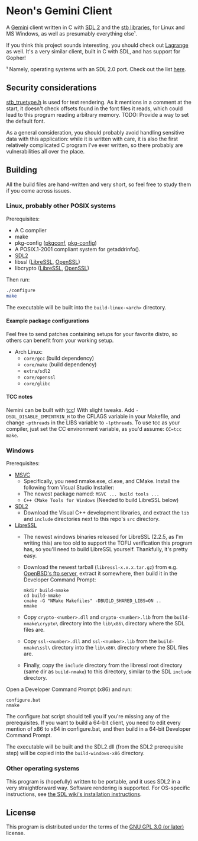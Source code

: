 # **Ne**on's Ge**mini** Client

A [Gemini](https://gemini.circumlunar.space/) client written in C with
[SDL 2](https://libsdl.org/) and the [stb
libraries](https://github.com/nothings/stb), for Linux and MS Windows,
as well as presumably everything else¹.

If you think this project sounds interesting, you should check out
[Lagrange](https://gmi.skyjake.fi/lagrange/) as well. It's a very
similar client, built in C with SDL, and has support for Gopher!

¹ Namely, operating systems with an SDL 2.0 port. Check out the list
[here](https://wiki.libsdl.org/Installation#Supported_platforms).

## Security considerations

[stb_truetype.h](src/stb_truetype.h) is used for text rendering. As it
mentions in a comment at the start, it doesn't check offsets found in
the font files it reads, which could lead to this program reading
arbitrary memory. TODO: Provide a way to set the default font.

As a general consideration, you should probably avoid handling
sensitive data with this application: while it is written with care,
it is also the first relatively complicated C program I've ever
written, so there probably are vulnerabilities all over the place.

## Building

All the build files are hand-written and very short, so feel free to
study them if you come across issues.

### Linux, probably other POSIX systems

Prerequisites:

- A C compiler
- make
- pkg-config ([pkgconf](http://pkgconf.org/),
  [pkg-config](https://www.freedesktop.org/wiki/Software/pkg-config/))
- A POSIX.1-2001 compliant system for getaddrinfo().
- [SDL2](https://wiki.libsdl.org/Installation#Linux.2FUnix)
- libssl ([LibreSSL](https://www.libressl.org/),
  [OpenSSL](https://www.openssl.org/))
- libcrypto ([LibreSSL](https://www.libressl.org/),
  [OpenSSL](https://www.openssl.org/))

Then run:

```sh
./configure
make
```

The executable will be built into the `build-linux-<arch>` directory.

#### Example package configurations

Feel free to send patches containing setups for your favorite distro,
so others can benefit from your working setup.

- Arch Linux:
  - `core/gcc` (build dependency)
  - `core/make` (build dependency)
  - `extra/sdl2`
  - `core/openssl`
  - `core/glibc`

#### TCC notes

Nemini can be built with [tcc](https://bellard.org/tcc/)! With slight
tweaks. Add `-DSDL_DISABLE_IMMINTRIN_H` to the CFLAGS variable in your
Makefile, and change `-pthreads` in the LIBS variable to
`-lpthreads`. To use tcc as your compiler, just set the CC environment
variable, as you'd assume: `CC=tcc make`.

### Windows

Prerequisites:

- [MSVC](https://visualstudio.microsoft.com/)
  - Specifically, you need nmake.exe, cl.exe, and CMake. Install
    the following from Visual Studio Installer:
  - The newest package named: `MSVC ... build tools ...`
  - `C++ CMake Tools for Windows` (Needed to build LibreSSL below)
- [SDL2](https://libsdl.org/download-2.0.php)
  - Download the Visual C++ development libraries, and extract the
    `lib` and `include` directories next to this repo's `src`
    directory.
- [LibreSSL](https://www.libressl.org/)
  - The newest windows binaries released for LibreSSL (2.2.5, as I'm
    writing this) are too old to support the TOFU verification this
    program has, so you'll need to build LibreSSL
    yourself. Thankfully, it's pretty easy.
  - Download the newest tarball (`libressl-x.x.x.tar.gz`) from
    e.g. [OpenBSD's ftp
    server](https://ftp.openbsd.org/pub/OpenBSD/LibreSSL/), extract it
    somewhere, then build it in the Developer Command Prompt:

    ```
    mkdir build-nmake
    cd build-nmake
    cmake -G "NMake Makefiles" -DBUILD_SHARED_LIBS=ON ..
    nmake
    ```

  - Copy `crypto-<number>.dll` and `crypto-<number>.lib` from the
    `build-nmake\crypto\` directory into the `lib\x86\` directory
    where the SDL files are.
  - Copy `ssl-<number>.dll` and `ssl-<number>.lib` from the
    `build-nmake\ssl\` directory into the `lib\x86\` directory
    where the SDL files are.
  - Finally, copy the `include` directory from the libressl root
    directory (same dir as `build-nmake`) to this directory, similar
    to the SDL `include` directory.

Open a Developer Command Prompt (x86) and run:

```
configure.bat
nmake
```

The configure.bat script should tell you if you're missing any of the
prerequisites. If you want to build a 64-bit client, you need to edit
every mention of x86 to x64 in configure.bat, and then build in a
64-bit Developer Command Prompt.

The executable will be built and the SDL2.dll (from the SDL2
prerequisite step) will be copied into the `build-windows-x86`
directory.

### Other operating systems

This program is (hopefully) written to be portable, and it uses SDL2
in a very straightforward way. Software rendering is supported. For
OS-specific instructions, see [the SDL wiki's installation
instructions](https://wiki.libsdl.org/Installation#Supported_platforms).

## License

This program is distributed under the terms of the [GNU GPL 3.0 (or
later)](LICENSE.md) license.
